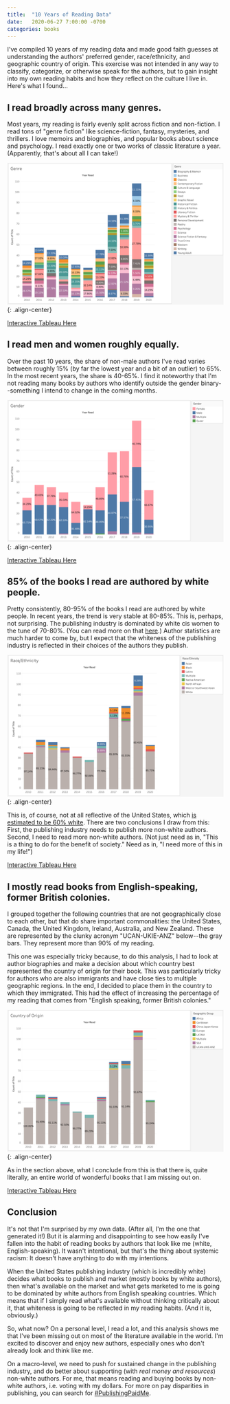 ```yaml
---
title:  "10 Years of Reading Data"
date:   2020-06-27 7:00:00 -0700
categories: books 
---
```


I've compiled 10 years of my reading data and made good faith guesses at understanding the authors' preferred gender, race/ethnicity, and geographic country of origin. This exercise was not intended in any way to classify, categorize, or otherwise speak for the authors, but to gain insight into my own reading habits and how they reflect on the culture I live in. Here's what I found...

<!--more-->


## I read broadly across many genres.

Most years, my reading is fairly evenly split across fiction and non-fiction. I read tons of "genre fiction" like science-fiction, fantasy, mysteries, and thrillers. I love memoirs and biographies, and popular books about science and psychology. I read exactly one or two works of classic literature a year. (Apparently, that's about all I can take!)

![Books by genre data](/assets/books_genre.png){: .align-center}

[Interactive Tableau Here](https://public.tableau.com/views/10YearsofReading/Genre?:language=en&:display_count=y&:origin=viz_share_link)

## I read men and women roughly equally.

Over the past 10 years, the share of non-male authors I've read varies between roughly 15% (by far the lowest year and a bit of an outlier) to 65%. In the most recent years, the share is 40-65%. I find it noteworthy that I'm not reading many books by authors who identify outside the gender binary--something I intend to change in the coming months.

![Books by gender data](/assets/books_gender.png){: .align-center}

[Interactive Tableau Here](https://public.tableau.com/views/10YearsofReading/Gender?:language=en&:display_count=y&:origin=viz_share_link)

## 85% of the books I read are authored by white people.

Pretty consistently, 80-95% of the books I read are authored by white people. In recent years, the trend is very stable at 80-85%. This is, perhaps, not surprising. The publishing industry is dominated by white cis women to the tune of 70-80%. (You can read more on that [here](https://blog.leeandlow.com/2020/01/28/2019diversitybaselinesurvey/).) Author statistics are much harder to come by, but I expect that the whiteness of the publishing industry is reflected in their choices of the authors they publish.

![Books by race/ethnicity data](/assets/books_race_ethnicity.png){: .align-center}

This is, of course, not at all reflective of the United States, which [is estimated to be 60% white](https://www.census.gov/quickfacts/fact/table/US/PST045219). There are two conclusions I draw from this: First, the publishing industry needs to publish more non-white authors. Second, I need to read more non-white authors. (Not just need as in, "This is a thing to do for the benefit of society." Need as in, "I need more of this in my life!")

[Interactive Tableau Here](https://public.tableau.com/views/10YearsofReading/RaceEthnicity?:language=en&:display_count=y&:origin=viz_share_link)

## I mostly read books from English-speaking, former British colonies.

I grouped together the following countries that are not geographically close to each other, but that do share important commonalities: the United States, Canada, the United Kingdom, Ireland, Australia, and New Zealand. These are represented by the clunky acronym "UCAN-UKIE-ANZ" below--the gray bars. They represent more than 90% of my reading.

This one was especially tricky because, to do this analysis, I had to look at author biographies and make a decision about which country best represented the country of origin for their book. This was particularly tricky for authors who are also immigrants and have close ties to multiple geographic regions. In the end, I decided to place them in the country to which they immigrated. This had the effect of increasing the percentage of my reading that comes from "English speaking, former British colonies."

![Books by geography data](/assets/books_geo_group.png){: .align-center}

As in the section above, what I conclude from this is that there is, quite literally, an entire world of wonderful books that I am missing out on. 

[Interactive Tableau Here](https://public.tableau.com/views/10YearsofReading/CountryofOrigin?:language=en&:display_count=y&:origin=viz_share_link)

## Conclusion
It's not that I'm surprised by my own data. (After all, I'm the one that generated it!) But it is alarming and disappointing to see how easily I've fallen into the habit of reading books by authors that look like me (white, English-speaking). It wasn't intentional, but that's the thing about systemic racism: It doesn't have anything to do with my intentions. 

When the United States publishing industry (which is incredibly white) decides what books to publish and market (mostly books by white authors), then what's available on the market and what gets marketed to me is going to be dominated by white authors from English speaking countries. Which means that if I simply read what's available without thinking critically about it, that whiteness is going to be reflected in my reading habits. (And it is, obviously.)

So, what now? On a personal level, I read a lot, and this analysis shows me that I've been missing out on most of the literature available in the world. I'm excited to discover and enjoy new authors, especially ones who don't already look and think like me.

On a macro-level, we need to push for sustained change in the publishing industry, and do better about supporting (with *real money and resources*) non-white authors. For me, that means reading and buying books by non-white authors, i.e. voting with my dollars. For more on pay disparities in publishing, you can search for [#PublishingPaidMe](https://www.npr.org/2020/06/08/872470156/-publishingpaidme-authors-share-their-advances-to-expose-racial-disparities).


